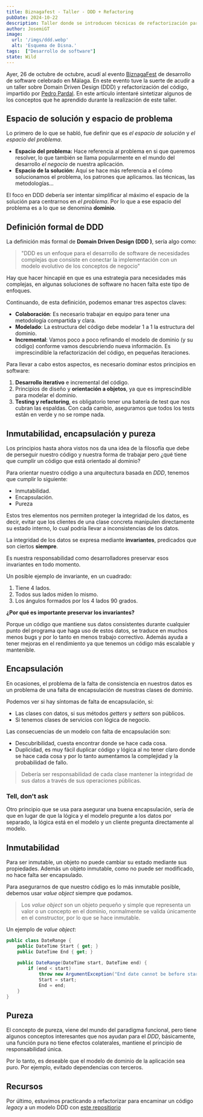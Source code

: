 ```yaml
---
title: Biznagafest - Taller - DDD + Refactoring
pubDate: 2024-10-22
description: Taller donde se introducen técnicas de refactorización para encaminar un código a DDD.
author: JosemiGT
image:
  url: '/imgs/ddd.webp'
  alt: 'Esquema de Disna.'
tags:  ["Desarrollo de software"]
state: Wild
---
```


Ayer, 26 de octubre de  octubre, acudí al evento  [BiznagaFest](https://www.biznagafest.com/) de desarrollo de software celebrado en Málaga. En este evento tuve la suerte de acudir a un taller sobre Domain Driven Design (DDD) y refactorización del código, impartido  por [Pedro Pardal](https://www.youtube.com/@ppardalj). En este artículo intentaré sintetizar algunos de los conceptos que he aprendido durante la realización de este taller.

## Espacio de solución y espacio de problema

Lo primero de lo que se habló, fue definir que es *el espacio de solución* y  *el espacio del problema*.

- **Espacio del problema:** Hace referencia al problema en si que queremos resolver, lo que también se llama popularmente  en el mundo del desarrollo *el negocio* de nuestra aplicación.
- **Espacio de la solución:** Aquí se hace más referencia a el cómo solucionamos el problema, los patrones que aplicamos. las técnicas, las metodologías...

El foco en DDD debería ser intentar simplificar al máximo el espacio de la solución para centrarnos en *el problema*. Por lo que a ese espacio del problema es a lo que se denomina **dominio**.

## Definición formal de DDD

La definición más formal de **Domain Driven Design (DDD )**, sería algo como:

> "DDD es un enfoque para el desarrollo de software de necesidades complejas que consiste en conectar la implementación con un modelo evolutivo de los conceptos de negocio"

Hay que hacer hincapié en que es una estrategia para necesidades más complejas, en algunas soluciones de software no hacen falta este tipo de enfoques.

Continuando, de esta definición, podemos emanar tres aspectos claves:

- **Colaboración**: Es necesario trabajar en equipo para tener una metodología compartida y clara.
- **Modelado**: La estructura del código debe modelar 1 a 1 la estructura del dominio.
- **Incremental**: Vamos poco a poco refinando el modelo de dominio (y su código) conforme vamos descubriendo nueva información. Es imprescindible la refactorización del código, en pequeñas iteraciones.

Para llevar a cabo estos aspectos, es necesario dominar estos principios en software:

1. **Desarrollo iterativo** e incremental del código.
2. Principios de diseño y **orientación a objetos**, ya que es imprescindible para modelar el dominio.
3. **Testing y refactoring**, es obligatorio tener una batería de test que nos cubran las espaldas.  Con cada cambio, aseguramos que todos los tests están en verde y no se rompe nada.

## Inmutabilidad, encapsulación y pureza

Los principios hasta ahora vistos nos da una idea de la filosofía que debe de perseguir nuestro código y nuestra forma de trabajar pero ¿qué tiene que cumplir un código que está orientado al dominio?

Para orientar nuestro código a una arquitectura basada en *DDD*, tenemos que cumplir lo siguiente:

- Inmutabilidad.
- Encapsulación.
- Pureza

Estos tres elementos nos permiten proteger la integridad de los datos, es decir, evitar que los clientes de una clase concreta manipulen directamente su estado interno, lo cual podría llevar a inconsistencias de los datos.

La integridad de los datos se expresa mediante **invariantes**, predicados que son ciertos **siempre**.

Es nuestra responsabilidad como desarrolladores preservar esos invariantes en todo momento.

Un posible ejemplo de invariante, en un cuadrado:

1. Tiene 4 lados.
2. Todos sus lados miden lo mismo.
3. Los ángulos formados por los 4 lados 90 grados.

**¿Por qué es importante preservar los invariantes?**

Porque un código que mantiene sus datos consistentes durante cualquier punto del programa que haga uso de estos datos, se traduce en muchos menos bugs y por lo tanto en menos trabajo correctivo. Además ayuda a tener mejoras en el rendimiento ya que tenemos un código más escalable y mantenible.

## Encapsulación

En ocasiones, el problema de la falta de consistencia en nuestros datos es un problema de una falta de encapsulación de nuestras clases de dominio.

Podemos ver si hay síntomas de falta de encapsulación, si:

- Las clases con datos, si sus métodos *getters* y *setters* son públicos.
- Si tenemos clases de servicios con lógica de negocio.

Las consecuencias de un modelo con falta de encapsulación son:

- Descubribilidad, cuesta encontrar donde se hace cada cosa.
- Duplicidad,  es muy fácil duplicar código y lógica al no tener claro donde se hace cada cosa y por lo tanto aumentamos la complejidad y la probabilidad de fallo.

> Debería ser responsabilidad de cada clase mantener la integridad de sus datos a través de sus operaciones públicas.

### Tell, don't ask

Otro principio que se usa para asegurar una buena encapsulación, sería de que en lugar de que la lógica y el modelo pregunte a los datos por separado, la lógica está en el modelo y un cliente pregunta directamente al modelo.

## Inmutabilidad

Para ser inmutable, un objeto no puede cambiar su estado mediante sus propiedades. Además un objeto inmutable, como no puede ser modificado, no hace falta ser encapsulado.

Para asegurarnos de que nuestro código es lo más inmutable posible, debemos usar *value object* siempre que podamos.

> Los *value object* son un objeto pequeño y simple que representa un valor o un concepto en el dominio, normalmente se valida únicamente en el constructor, por lo que se hace inmutable.

Un ejemplo de *value object*:

```c#
public class DateRange {
    public DateTime Start { get; }    
    public DateTime End { get; }
    
    public DateRange(DateTime start, DateTime end) {        
	    if (end < start)            
		    throw new ArgumentException("End date cannot be before start date");            
		    Start = start;
		    End = end;
    }
}
```

## Pureza

El concepto de pureza, viene del mundo del paradigma funcional, pero tiene algunos conceptos interesantes que nos ayudan para el *DDD*, básicamente, una función pura no tiene efectos colaterales, mantiene el principio de responsabilidad única.

Por lo tanto, es deseable que el modelo de dominio de la aplicación sea puro. Por ejemplo, evitado dependencias con terceros.

## Recursos

Por último, estuvimos practicando a refactorizar para encaminar un código *legacy* a un modelo DDD con [este repositiorio](https://github.com/exeal-es/tell-dont-ask-kata)
